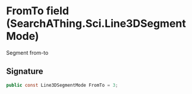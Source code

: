 # FromTo field (SearchAThing.Sci.Line3DSegmentMode)
Segment from-to

## Signature
```csharp
public const Line3DSegmentMode FromTo = 3;
```
